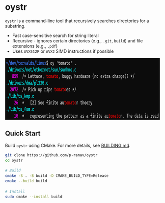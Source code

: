 # oystr

`oystr` is a command-line tool that recursively searches directories for a substring.

* Fast case-sensitive search for string literal
* Recursive - ignores certain directories (e.g., `.git`, `build`) and file extensions (e.g., `.pdf`)
* Uses `AVX512F` or `AVX2` SIMD instructions if possible

<p align="center">
  <img height="200" src="images/demo.png"/>  
</p>

## Quick Start

Build `oystr` using CMake. For more details, see [BUILDING.md](https://github.com/p-ranav/oystr/blob/master/BUILDING.md).

```bash
git clone https://github.com/p-ranav/oystr
cd oystr

# Build
cmake -S . -B build -D CMAKE_BUILD_TYPE=Release
cmake --build build

# Install
sudo cmake --install build
```
